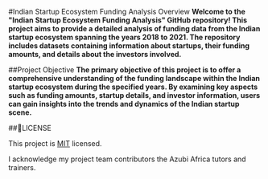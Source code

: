 #Indian Startup Ecosystem Funding Analysis
Overview
**Welcome to the "Indian Startup Ecosystem Funding Analysis" GitHub repository! This project aims to provide a detailed analysis of funding data from the Indian startup ecosystem spanning the years 2018 to 2021. The repository includes datasets containing information about startups, their funding amounts, and details about the investors involved.**

##Project Objective
**The primary objective of this project is to offer a comprehensive understanding of the funding landscape within the Indian startup ecosystem during the specified years. By examining key aspects such as funding amounts, startup details, and investor information, users can gain insights into the trends and dynamics of the Indian startup scene.**

##📝LICENSE


 This project is [MIT](./LICENSE) licensed.

I acknowledge my project team contributors the Azubi Africa tutors and trainers. 
